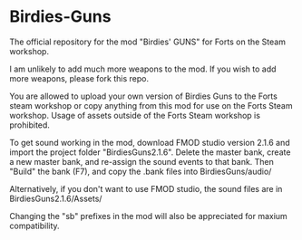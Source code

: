 # Birdies-Guns
 The official repository for the mod "Birdies' GUNS" for Forts on the Steam workshop.
 
I am unlikely to add much more weapons to the mod. If you wish to add more weapons, please fork this repo.
 
You are allowed to upload your own version of Birdies Guns to the Forts steam workshop or copy anything from this mod for use on the Forts Steam workshop.
Usage of assets outside of the Forts Steam workshop is prohibited.
 
 To get sound working in the mod, download FMOD studio version 2.1.6 and import the project folder "BirdiesGuns2.1.6".
 Delete the master bank, create a new master bank, and re-assign the sound events to that bank.
 Then "Build" the bank (F7), and copy the .bank files into BirdiesGuns/audio/
 
 Alternatively, if you don't want to use FMOD studio, the sound files are in BirdiesGuns2.1.6/Assets/
 
Changing the "sb" prefixes in the mod will also be appreciated for maxium compatibility.

